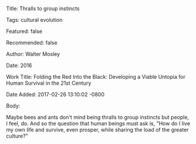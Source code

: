 Title:  Thralls to group instincts

Tags:   cultural evolution

Featured: false

Recommended: false

Author: Walter Mosley

Date:   2016

Work Title: Folding the Red Into the Black: Developing a Viable Untopia for Human Survival in the 21st Century

Date Added: 2017-02-26 13:10:02 -0800

Body: 

Maybe bees and ants don't mind being thralls to group instincts but people, I feel, do. And so the question that human beings must ask is, "How do I live my own life and survive, even prosper, while sharing the load of the greater culture?"

